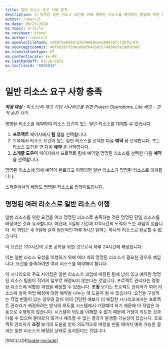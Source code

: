 ```yaml
---
title: 일반 리소스 요구 사항 충족
description: 이 항목은 일반 리소스 요건을 위해 명명된 리소스를 예약하는 방법에 대한 정보를 제공합니다.
author: ruhercul
ms.date: 09/23/2020
ms.topic: article
ms.reviewer: kfend
ms.author: ruhercul
ms.openlocfilehash: e36875a0d5dcb24d9669e2ea989c6fc7db7bcd7c
ms.sourcegitcommit: 40f68387f594180af64a5e5c748b6efa188bd300
ms.translationtype: HT
ms.contentlocale: ko-KR
ms.lasthandoff: 05/10/2021
ms.locfileid: "6005844"
---
```

# <a name="generic-resource-requirement-fulfillment"></a>일반 리소스 요구 사항 충족

_**적용 대상 :** 리소스/비 재고 기반 시나리오를 위한 Project Operations, Lite 배포 - 견적 송장 처리_

명명된 리소스를 예약하여 리소스 요건이 있는 일반 리소스를 대체할 수 있습니다.

1. **프로젝트** 페이지에서 **팀** 탭을 선택합니다.
2. 목록에서 리소스 요건이 있는 일반 리소스를 선택한 다음 **예약** 을 선택합니다. 또는 리소스 요건을 연 다음 **예약** 을 선택합니다.
3. **스케줄 도우미** 페이지에서 프로젝트 팀에 예약할 명명된 리소스를 선택한 다음 **예약** 을 선택합니다.

명명된 리소스에 의해 예약이 완료되고 이행되면 일반 리소스가 명명된 리소스로 대체됩니다.

스케줄에서의 배정도 명명된 리소스로 업데이트됩니다.

## <a name="fulfill-a-generic-resource-with-multiple-named-resources"></a>명명된 여러 리소스로 일반 리소스 이행
일반 리소스를 위한 요건을 여러 명명된 리소스로 충족하는 것은 명명된 단일 리소스를 배정하는 것과 유사합니다. 예컨대, 5일의 기간과 120시간의 노력이 드는 과업이 있습니다. 이 과업은 주 5일에 걸쳐 일반적인 하루 8시간 일하는 하나의 리소스로 완료할 수 없습니다. 

이 요건은 120시간의 로봇 공학을 위한 것으로서 하루 24시간에 해당됩니다.

이는 일반 리소스 요청을 이행하기 위해 여러 개의 명명된 리소스가 필요한 경우의 예입니다. 요건을 충족하려면 여러 리소스를 예약해야 합니다.

이 시나리오의 주요 차이점은 일반 리소스가 과업에 배정된 팀에 남아 있고 예약된 명명된 리소스 팀원이 직위의 일부로 배정되지 않는다는 것입니다. 프로젝트 관리자는 명명된 리소스에 적합한 과업을 배정할 수 있습니다. **조정** 보기는 프로젝트 관리자가 여러 리소스에 걸쳐 작업 배정에 대한 예약을 나누는 데 도움이 될 수 있습니다. 요건을 구성하는 작업 번들이 있는 경우와 같이 위의 간단한 예보다 더 복잡한 시나리오에서는 프로젝트 관리자가 배정하려는 방식의 의도를 시스템에서 가정해야 하기 때문에 이 작업은 자동으로 수행되지 않습니다. 시스템이 의도를 이해할 수 없기 때문에 가정이 의도한 것과 다를 수 있으며 올바르지 않거나 예측할 수 없는 결과가 발생할 가능성이 있습니다. 프로젝트 관리자가 **조정** 보기의 도움을 받아 의도적으로 배정을 만들 때까지 예측 가능한 결과는 일반 리소스가 배정된 상태로 유지된다는 것입니다.




[!INCLUDE[footer-include](../includes/footer-banner.md)]